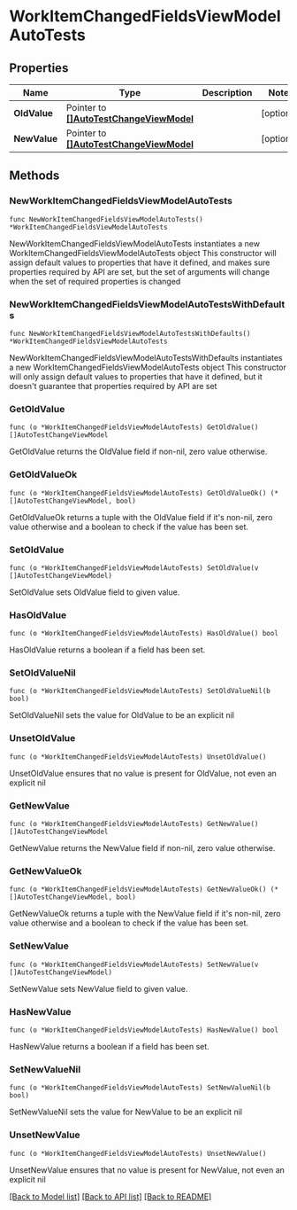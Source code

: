 # WorkItemChangedFieldsViewModelAutoTests

## Properties

Name | Type | Description | Notes
------------ | ------------- | ------------- | -------------
**OldValue** | Pointer to [**[]AutoTestChangeViewModel**](AutoTestChangeViewModel.md) |  | [optional] 
**NewValue** | Pointer to [**[]AutoTestChangeViewModel**](AutoTestChangeViewModel.md) |  | [optional] 

## Methods

### NewWorkItemChangedFieldsViewModelAutoTests

`func NewWorkItemChangedFieldsViewModelAutoTests() *WorkItemChangedFieldsViewModelAutoTests`

NewWorkItemChangedFieldsViewModelAutoTests instantiates a new WorkItemChangedFieldsViewModelAutoTests object
This constructor will assign default values to properties that have it defined,
and makes sure properties required by API are set, but the set of arguments
will change when the set of required properties is changed

### NewWorkItemChangedFieldsViewModelAutoTestsWithDefaults

`func NewWorkItemChangedFieldsViewModelAutoTestsWithDefaults() *WorkItemChangedFieldsViewModelAutoTests`

NewWorkItemChangedFieldsViewModelAutoTestsWithDefaults instantiates a new WorkItemChangedFieldsViewModelAutoTests object
This constructor will only assign default values to properties that have it defined,
but it doesn't guarantee that properties required by API are set

### GetOldValue

`func (o *WorkItemChangedFieldsViewModelAutoTests) GetOldValue() []AutoTestChangeViewModel`

GetOldValue returns the OldValue field if non-nil, zero value otherwise.

### GetOldValueOk

`func (o *WorkItemChangedFieldsViewModelAutoTests) GetOldValueOk() (*[]AutoTestChangeViewModel, bool)`

GetOldValueOk returns a tuple with the OldValue field if it's non-nil, zero value otherwise
and a boolean to check if the value has been set.

### SetOldValue

`func (o *WorkItemChangedFieldsViewModelAutoTests) SetOldValue(v []AutoTestChangeViewModel)`

SetOldValue sets OldValue field to given value.

### HasOldValue

`func (o *WorkItemChangedFieldsViewModelAutoTests) HasOldValue() bool`

HasOldValue returns a boolean if a field has been set.

### SetOldValueNil

`func (o *WorkItemChangedFieldsViewModelAutoTests) SetOldValueNil(b bool)`

 SetOldValueNil sets the value for OldValue to be an explicit nil

### UnsetOldValue
`func (o *WorkItemChangedFieldsViewModelAutoTests) UnsetOldValue()`

UnsetOldValue ensures that no value is present for OldValue, not even an explicit nil
### GetNewValue

`func (o *WorkItemChangedFieldsViewModelAutoTests) GetNewValue() []AutoTestChangeViewModel`

GetNewValue returns the NewValue field if non-nil, zero value otherwise.

### GetNewValueOk

`func (o *WorkItemChangedFieldsViewModelAutoTests) GetNewValueOk() (*[]AutoTestChangeViewModel, bool)`

GetNewValueOk returns a tuple with the NewValue field if it's non-nil, zero value otherwise
and a boolean to check if the value has been set.

### SetNewValue

`func (o *WorkItemChangedFieldsViewModelAutoTests) SetNewValue(v []AutoTestChangeViewModel)`

SetNewValue sets NewValue field to given value.

### HasNewValue

`func (o *WorkItemChangedFieldsViewModelAutoTests) HasNewValue() bool`

HasNewValue returns a boolean if a field has been set.

### SetNewValueNil

`func (o *WorkItemChangedFieldsViewModelAutoTests) SetNewValueNil(b bool)`

 SetNewValueNil sets the value for NewValue to be an explicit nil

### UnsetNewValue
`func (o *WorkItemChangedFieldsViewModelAutoTests) UnsetNewValue()`

UnsetNewValue ensures that no value is present for NewValue, not even an explicit nil

[[Back to Model list]](../README.md#documentation-for-models) [[Back to API list]](../README.md#documentation-for-api-endpoints) [[Back to README]](../README.md)


